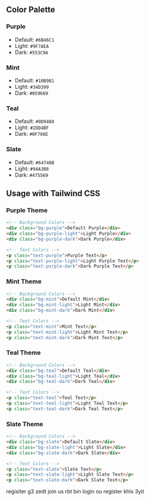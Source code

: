 

## Color Palette

### Purple
- Default: `#6B46C1`
- Light: `#9F7AEA`
- Dark: `#553C9A`

### Mint
- Default: `#10B981`
- Light: `#34D399`
- Dark: `#059669`

### Teal
- Default: `#0D9488`
- Light: `#2DD4BF`
- Dark: `#0F766E`

### Slate
- Default: `#64748B`
- Light: `#94A3B8`
- Dark: `#475569`

## Usage with Tailwind CSS

### Purple Theme
```html
<!-- Background Colors -->
<div class="bg-purple">Default Purple</div>
<div class="bg-purple-light">Light Purple</div>
<div class="bg-purple-dark">Dark Purple</div>

<!-- Text Colors -->
<p class="text-purple">Purple Text</p>
<p class="text-purple-light">Light Purple Text</p>
<p class="text-purple-dark">Dark Purple Text</p>
```

### Mint Theme
```html
<!-- Background Colors -->
<div class="bg-mint">Default Mint</div>
<div class="bg-mint-light">Light Mint</div>
<div class="bg-mint-dark">Dark Mint</div>

<!-- Text Colors -->
<p class="text-mint">Mint Text</p>
<p class="text-mint-light">Light Mint Text</p>
<p class="text-mint-dark">Dark Mint Text</p>
```

### Teal Theme
```html
<!-- Background Colors -->
<div class="bg-teal">Default Teal</div>
<div class="bg-teal-light">Light Teal</div>
<div class="bg-teal-dark">Dark Teal</div>

<!-- Text Colors -->
<p class="text-teal">Teal Text</p>
<p class="text-teal-light">Light Teal Text</p>
<p class="text-teal-dark">Dark Teal Text</p>
```

### Slate Theme
```html
<!-- Background Colors -->
<div class="bg-slate">Default Slate</div>
<div class="bg-slate-light">Light Slate</div>
<div class="bg-slate-dark">Dark Slate</div>

<!-- Text Colors -->
<p class="text-slate">Slate Text</p>
<p class="text-slate-light">Light Slate Text</p>
<p class="text-slate-dark">Dark Slate Text</p>
```
<!--wsh dert   -->
regisiter g3
zedt join us
rbt bin login ou register
khls 3yit
